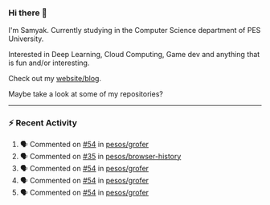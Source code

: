 ### Hi there 👋

I'm Samyak. Currently studying in the Computer Science department of PES University.

Interested in Deep Learning, Cloud Computing, Game dev and anything that is fun and/or interesting.

Check out my [website/blog](https://samyak2.github.io/).

Maybe take a look at some of my repositories?

---

### :zap: Recent Activity

<!--START_SECTION:activity-->
1. 🗣 Commented on [#54](https://github.com/pesos/grofer/issues/54) in [pesos/grofer](https://github.com/pesos/grofer)
2. 🗣 Commented on [#35](https://github.com/pesos/browser-history/issues/35) in [pesos/browser-history](https://github.com/pesos/browser-history)
3. 🗣 Commented on [#54](https://github.com/pesos/grofer/issues/54) in [pesos/grofer](https://github.com/pesos/grofer)
4. 🗣 Commented on [#54](https://github.com/pesos/grofer/issues/54) in [pesos/grofer](https://github.com/pesos/grofer)
5. 🗣 Commented on [#54](https://github.com/pesos/grofer/issues/54) in [pesos/grofer](https://github.com/pesos/grofer)
<!--END_SECTION:activity-->
